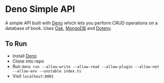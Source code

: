 
# Deno Simple API
A simple API built with [Deno](https://deno.land/) which lets you perform CRUD operations on a database of book.
Uses [Oak](https://deno.land/x/oak), [MongoDB](https://deno.land/x/mongo) and [Dotenv](https://deno.land/x/dotenv).

## To Run
- Install [Deno](https://deno.land/manual/getting_started/installation)
- Clone into repo
- Run `deno run --allow-write --allow-read --allow-plugin --allow-net --allow-env --unstable index.ts`
- Visit `localhost:8001`
